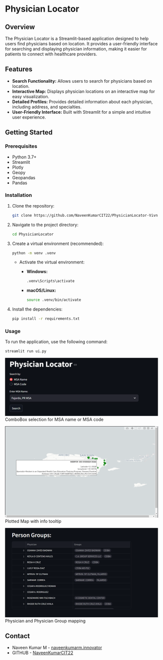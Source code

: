 # Physician Locator

## Overview

The Physician Locator is a Streamlit-based application designed to help users find physicians based on location. It provides a user-friendly interface for searching and displaying physician information, making it easier for patients to connect with healthcare providers.

## Features

- **Search Functionality:** Allows users to search for physicians based on location.
- **Interactive Map:** Displays physician locations on an interactive map for easy visualization.
- **Detailed Profiles:** Provides detailed information about each physician, including address, and specialties.
- **User-Friendly Interface:** Built with Streamlit for a simple and intuitive user experience.

## Getting Started

### Prerequisites

- Python 3.7+
- Streamlit
- Plotly
- Geopy
- Geopandas
- Pandas

### Installation

1.  Clone the repository:

    ```bash
    git clone https://github.com/NaveenKumarCIT22/PhysicianLocator-VivnovationTask PhysicianLocator
    ```

2.  Navigate to the project directory:

    ```bash
    cd PhysicianLocator
    ```

3.  Create a virtual environment (recommended):

    ```bash
    python -m venv .venv
    ```

    - Activate the virtual environment:

      - **Windows:**

        ```bash
        .venv\Scripts\activate
        ```

      - **macOS/Linux:**

        ```bash
        source .venv/bin/activate
        ```

4.  Install the dependencies:

    ```bash
    pip install -r requirements.txt
    ```

### Usage

To run the application, use the following command:

```bash
streamlit run ui.py
```

![alt text](image.png)
ComboBox selection for MSA name or MSA code

![alt text](image-1.png)
Plotted Map with info tooltip

![alt text](image-2.png)
Physician and Physician Group mapping

## Contact

- Naveen Kumar M - [naveenkumarm.innovator](naveenkumarm.innovator@gmail.com)
- GITHUB - [NaveenKumarCIT22](https://github.com/NaveenKumarCIT22/)
